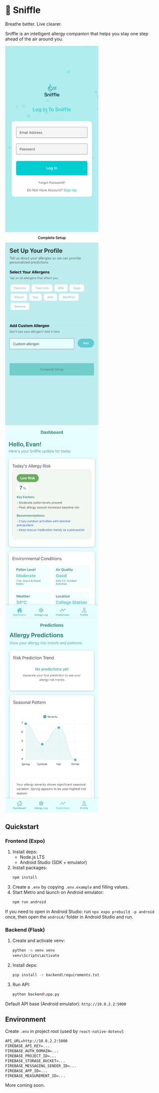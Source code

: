 # 🌿 Sniffle

Breathe better. Live clearer.

Sniffle is an intelligent allergy companion that helps you stay one step ahead of the air around you.

<img src="assets/login.PNG" alt="Sniffle Demo" width="300"/>
<img src="assets/Ssetup.PNG" alt="Sniffle Demo" width="300"/>
<img src="assets/Sdash.PNG" alt="Sniffle Demo" width="300"/>
<img src="assets/Spredict.PNG" alt="Sniffle Demo" width="300"/>

## Quickstart

### Frontend (Expo)
1. Install deps:
   - Node.js LTS
   - Android Studio (SDK + emulator)
2. Install packages:
   ```bash
   npm install
   ```
3. Create a `.env` by copying `.env.example` and filling values.
4. Start Metro and launch on Android emulator:
   ```bash
   npm run android
   ```

If you need to open in Android Studio: run `npx expo prebuild -p android` once, then open the `android/` folder in Android Studio and run.

### Backend (Flask)
1. Create and activate venv:
   ```bash
   python -m venv venv
   venv\Scripts\activate
   ```
2. Install deps:
   ```bash
   pip install -r backend\requirements.txt
   ```
3. Run API:
   ```bash
   python backend\app.py
   ```

Default API base (Android emulator): `http://10.0.2.2:5000`

## Environment
Create `.env` in project root (used by `react-native-dotenv`):
```
API_URL=http://10.0.2.2:5000
FIREBASE_API_KEY=...
FIREBASE_AUTH_DOMAIN=...
FIREBASE_PROJECT_ID=...
FIREBASE_STORAGE_BUCKET=...
FIREBASE_MESSAGING_SENDER_ID=...
FIREBASE_APP_ID=...
FIREBASE_MEASUREMENT_ID=...
```

More coming soon.
